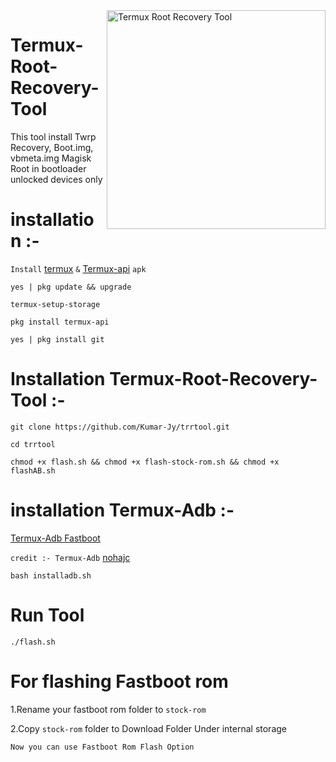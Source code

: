 <img align="right" src="TRRT.jpg" width="350" alt="Termux Root Recovery Tool">

# Termux-Root-Recovery-Tool
This tool install Twrp Recovery, Boot.img, vbmeta.img Magisk Root in bootloader unlocked devices only

# installation :- 

```Install``` [termux](https://f-droid.org/repo/com.termux_118.apk) ```&``` [Termux-api](https://f-droid.org/repo/com.termux.api_51.apk) ```apk```
```console
yes | pkg update && upgrade
```
```console
termux-setup-storage
```
```console
pkg install termux-api
```
```console
yes | pkg install git
```

# Installation Termux-Root-Recovery-Tool :-

```console
git clone https://github.com/Kumar-Jy/trrtool.git
```

```console
cd trrtool
```
```console
chmod +x flash.sh && chmod +x flash-stock-rom.sh && chmod +x flashAB.sh
```
# installation Termux-Adb :-
[Termux-Adb Fastboot](https://github.com/nohajc/termux-adb) 

```credit :- Termux-Adb``` [nohajc](https://github.com/nohajc)

```console
bash installadb.sh
```

# Run Tool 

```console
./flash.sh
```

# For flashing Fastboot rom
1.Rename your fastboot rom folder to  ```stock-rom```

2.Copy ```stock-rom``` folder to  Download Folder Under internal storage 

 ```Now you can use Fastboot Rom Flash Option```
